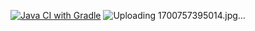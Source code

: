 [![Java CI with Gradle](https://github.com/sergey163855/PatternsTaskGradle/actions/workflows/gradle.yml/badge.svg)](https://github.com/sergey163855/PatternsTaskGradle/actions/workflows/gradle.yml)
![Uploading 1700757395014.jpg…]()
